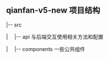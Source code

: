 <!--
 * @Author: nieloong@aliyun.com
 * @Date: 2020-09-09 11:14:31
 * @LastEditors: Loong Nie
 * @LastEditTime: 2020-09-09 11:23:11
 * @FilePath: /Note/analysysWord/qianfan-v5-new项目结构.md
 * @Descripttion:
 * @version:
-->
## qianfan-v5-new 项目结构

|-- src

|&emsp;&nbsp;|-- api 与后端交互使用相关方法和配置

|&emsp;&nbsp;|-- components 一些公共组件